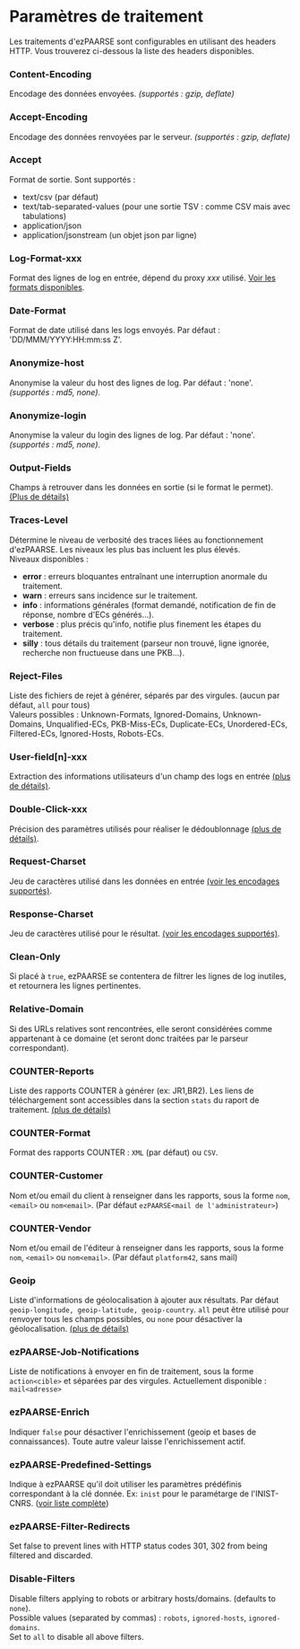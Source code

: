 # Paramètres de traitement #

Les traitements d'ezPAARSE sont configurables en utilisant des headers HTTP. Vous trouverez ci-dessous la liste des headers disponibles.


### Content-Encoding ###
Encodage des données envoyées. *(supportés : gzip, deflate)*  

### Accept-Encoding ###
Encodage des données renvoyées par le serveur. *(supportés : gzip, deflate)*  

### Accept ###
Format de sortie. Sont supportés :  
  - text/csv (par défaut)
  - text/tab-separated-values (pour une sortie TSV : comme CSV mais avec tabulations)
  - application/json
  - application/jsonstream (un objet json par ligne)

### Log-Format-xxx ###
Format des lignes de log en entrée, dépend du proxy *xxx* utilisé. [Voir les formats disponibles](./formats.html).

### Date-Format ###
Format de date utilisé dans les logs envoyés. Par défaut : 'DD/MMM/YYYY:HH:mm:ss Z'.  

### Anonymize-host ###
Anonymise la valeur du host des lignes de log. Par défaut : 'none'. *(supportés : md5, none)*.  

### Anonymize-login ###
Anonymise la valeur du login des lignes de log. Par défaut : 'none'. *(supportés : md5, none)*.  

### Output-Fields ###
Champs à retrouver dans les données en sortie (si le format le permet). [(Plus de détails)](./outputfields.html)  

### Traces-Level ###
Détermine le niveau de verbosité des traces liées au fonctionnement d'ezPAARSE. Les niveaux les plus bas incluent les plus élevés.  
Niveaux disponibles :
  - **error** : erreurs bloquantes entraînant une interruption anormale du traitement.  
  - **warn** : erreurs sans incidence sur le traitement.  
  - **info** : informations générales (format demandé, notification de fin de réponse, nombre d'ECs générés...).  
  - **verbose** : plus précis qu'info, notifie plus finement les étapes du traitement.  
  - **silly** : tous détails du traitement (parseur non trouvé, ligne ignorée, recherche non fructueuse dans une PKB...).  


### Reject-Files ###
Liste des fichiers de rejet à générer, séparés par des virgules. (aucun par défaut, `all` pour tous)  
Valeurs possibles : Unknown-Formats, Ignored-Domains, Unknown-Domains, Unqualified-ECs, PKB-Miss-ECs, Duplicate-ECs, Unordered-ECs, Filtered-ECs, Ignored-Hosts, Robots-ECs.

### User-field[n]-xxx ###
Extraction des informations utilisateurs d'un champ des logs en entrée [(plus de détails)](./userfields.html).  

### Double-Click-xxx ###
Précision des paramètres utilisés pour réaliser le dédoublonnage [(plus de détails)](./doubleclick.html).  

### Request-Charset ###
Jeu de caractères utilisé dans les données en entrée [(voir les encodages supportés)](https://github.com/ashtuchkin/iconv-lite#supported-encodings).  

### Response-Charset ###
Jeu de caractères utilisé pour le résultat. [(voir les encodages supportés)](https://github.com/ashtuchkin/iconv-lite#supported-encodings).  

### Clean-Only ###
Si placé à `true`, ezPAARSE se contentera de filtrer les lignes de log inutiles, et retournera les lignes pertinentes.  

### Relative-Domain ###
Si des URLs relatives sont rencontrées, elle seront considérées comme appartenant à ce domaine (et seront donc traitées par le parseur correspondant).  

### COUNTER-Reports ###
Liste des rapports COUNTER à générer (ex: JR1,BR2). Les liens de téléchargement sont accessibles dans la section `stats` du raport de traitement. [(plus de détails)](./counter.html) 

### COUNTER-Format ###
Format des rapports COUNTER : `XML` (par défaut) ou `CSV`.  

### COUNTER-Customer ###
Nom et/ou email du client à renseigner dans les rapports, sous la forme `nom`, `<email>` ou `nom<email>`. (Par défaut `ezPAARSE<mail de l'administrateur>`)  

### COUNTER-Vendor ###
Nom et/ou email de l'éditeur à renseigner dans les rapports, sous la forme `nom`, `<email>` ou `nom<email>`. (Par défaut `platform42`, sans mail)  

### Geoip ###
Liste d'informations de géolocalisation à ajouter aux résultats. Par défaut `geoip-longitude, geoip-latitude, geoip-country`. `all` peut être utilisé pour renvoyer tous les champs possibles, ou `none` pour désactiver la géolocalisation. [(plus de détails)](./geolocalisation.html)

### ezPAARSE-Job-Notifications ###
Liste de notifications à envoyer en fin de traitement, sous la forme `action<cible>` et séparées par des virgules. Actuellement disponible : `mail<adresse>`

### ezPAARSE-Enrich ###
Indiquer `false` pour désactiver l'enrichissement (geoip et bases de connaissances). Toute autre valeur laisse l'enrichissement actif.

### ezPAARSE-Predefined-Settings ###
Indique à ezPAARSE qu'il doit utiliser les paramètres prédéfinis correspondant à la clé donnée. Ex: `inist` pour le paramétarge de l'INIST-CNRS. ([voir liste complète](/info/predefined-settings))

### ezPAARSE-Filter-Redirects ###
Set false to prevent lines with HTTP status codes 301, 302 from being filtered and discarded.

### Disable-Filters ###
Disable filters applying to robots or arbitrary hosts/domains. (defaults to `none`).  
Possible values (separated by commas) : `robots`, `ignored-hosts`, `ignored-domains`.  
Set to `all` to disable all above filters.
